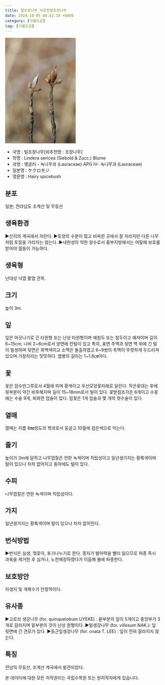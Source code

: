 ```yaml
---
title: 털조장나무_비추천명조장나무
date: 2024-10-05 04:52:19 +0800
category: [식물도감]
tag: [식물도감]
---
```




![털조장나무[비추천명 : 조장나무]](/assets/img/fileUpload/plants/basic/Lauraceae/Lindera/11536/11536_1_th2.jpg)
- 국명 : 털조장나무[비추천명 : 조장나무]
- 학명 : Lindera sericea (Siebold & Zucc.) Blume
- 과명 : 앵글러 - 녹나무과 (Lauraceae) APG Ⅳ- 녹나무과 (Lauraceae)
- 일본명 : ケクロモジ
- 영문명 : Hairy spicebush


## 분포
일본; 전라남도 조계산 및 무등산
## 생육환경
▶산지의 계곡에서 자란다. 
▶토양의 수분이 많고 비옥한 곳에서 잘 자라지만 다른 나무처럼 토질을 가리지는 않는다. 
▶내한성이 약한 양수로서 중부지방에서는 어릴때 보호를 받아야 월동이 가능하다.
## 생육형
난대성 낙엽 활엽 관목.
## 크기
높이 3m.
## 잎
잎은 어긋나기로 긴 타원형 또는 난상 타원형이며 예첨두 또는 첨두이고 예저이며 길이 6~15cm, 나비 2~6cm로서 양면에 잔털이 있고 특히, 표면 주맥과 뒷면 맥 위에 긴 털이 밀생하며 뒷면은 회백색이고 소맥은 돌출하였고 6~9쌍의 측맥이 뚜렷하게 두드러져 있으며 가장자리는 밋밋하다. 엽병의 길이는 1~1.8㎝이다.
## 꽃
꽃은 암수딴그루로서 4월에 피며 황색이고 우산모양꽃차례로 달린다. 작은꽃대는 후에 윗부분이 약간 비후해지며 길이 15~18mm로서 털이 있다. 꽃받침조각은 6개이고 수꽃에는 수술 9개, 퇴화한 암술이 있다. 암꽃은 1개 암술과 몇 개의 헛수술이 있다.
## 열매
열매는 지름 8㎜정도의 핵과로서 둥글고 10월에 검은색으로 익는다.
## 줄기
높이가 3m에 달하고 나무껍질은 연한 녹색이며 직립성이고 일년생가지는 황록색이며 털이 있으나 차차 없어지고 동아에도 털이 있다.
## 수피
나무껍질은 연한 녹색이며 직립성이다.
## 가지
일년생가지는 황록색이며 털이 있으나 차차 없어진다.
## 번식방법
▶번식은 실생, 꺾꽂이, 포기나누기로 한다. 종자가 발아력을 빨리 잃으므로 파종 즉시 과육을 제거한 후 심거나, 노천매장하였다가 이듬해 봄에 파종한다.
## 보호방안
자생지 및 개체수가 안정적이다.
## 유사종
▶고로쇠 생강나무 (for. quinquelobum UYEKE) : 끝부분의 잎이 5개이고 중앙부가 3개로 갈라지며 밑부분의 것이 난상 원형이다.
▶털생강나무 (for. villosum NAK.): 잎 뒷면에 긴 견모가 있다. 
▶둥근잎생강나무 (for. ovata T. LEE) : 잎이 전혀 잘라지지 않는다.
## 특징
전남의 무등산, 조계산 계곡에서 발견되었다.






본 데이터에 대한 모든 저작권리는 국립수목원 또는 원저작자에게 있습니다.
